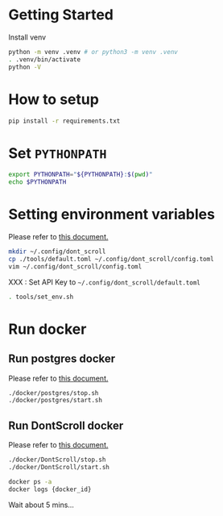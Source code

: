 
# Getting Started

Install venv
```bash
python -m venv .venv # or python3 -m venv .venv
. .venv/bin/activate
python -V
```
# How to setup

```sh
pip install -r requirements.txt
```

# Set `PYTHONPATH`

```bash
export PYTHONPATH="${PYTHONPATH}:$(pwd)"
echo $PYTHONPATH
```

# Setting environment variables

Please refer to [this document.](./tools/README.md)

```bash
mkdir ~/.config/dont_scroll
cp ./tools/default.toml ~/.config/dont_scroll/config.toml
vim ~/.config/dont_scroll/config.toml
```

XXX : Set API Key to `~/.config/dont_scroll/default.toml`

```bash
. tools/set_env.sh
```

# Run docker

## Run postgres docker

Please refer to [this document.](./docker/postgres/README.md)

```bash
./docker/postgres/stop.sh
./docker/postgres/start.sh
```

## Run DontScroll docker

Please refer to [this document.](./docker/DontScroll/README.md)

```bash
./docker/DontScroll/stop.sh
./docker/DontScroll/start.sh
```

```bash
docker ps -a
docker logs {docker_id}
```

Wait about 5 mins...
